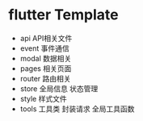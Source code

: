 # flutter Template
 - api API相关文件
 - event 事件通信
 - modal 数据相关
 - pages 相关页面
 - router 路由相关
 - store 全局信息 状态管理
 - style 样式文件
 - tools 工具类 封装请求  全局工具函数

